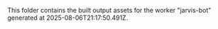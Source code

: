 This folder contains the built output assets for the worker "jarvis-bot" generated at 2025-08-06T21:17:50.491Z.